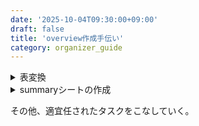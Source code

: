 ```yaml
---
date: '2025-10-04T09:30:00+09:00'
draft: false
title: 'overview作成手伝い'
category: organizer_guide
---
```


<details>
<summary>表変換</summary>

[主観評価の結果](./subjective_evaluation.md)、[勝率の結果](./win_rates.md)をLaTeX形式の表にまとめなおす。
スペースの都合上、別々で作成していた表もひとつにまとめる。
参考：[INLG2025_summary](https://ja.overleaf.com/project/68baa8b56e8d5f192df6e2a9)
主観評価をまとめた表は、各評価タイプ（Human, 4o-same, ...）ごと、かつ軸（A, B, ...）毎に、最も良いスコアのセルを太字に、
勝率をまとめた表は、win rateの各カラムについて、ベストのチームのセルを太字に設定。
</details>

<details>
<summary>summaryシートの作成</summary>

overviewをよりスムーズに先生が作成できるように各種リンクや評価者のコメントなどを見やすくまとめたスプレッドシートを作成する。
[INLG2025版summaryシート](https://docs.google.com/spreadsheets/d/1mu3d2PgDKEq4JFHvR96LNfNSGT8dNEcc2C48PybEp8I/edit?gid=0#gid=0)

上のスプレッドシートからexplanationシートなどを参考にそれぞれのリンクをまとめる。

主観評価者とは別で、気になるゲーム行動に対するコメントを集計し、ここにまとめる。
[コメント収集フォーム](https://docs.google.com/forms/d/1CYTiYFM3TUtrUE4o61Ri-FApk8mmviUq_91zBKKuSUo/edit?hl=ja)

収集したコメントはINLG2025版summaryシートのcomment_sort_gameシート、comment_sort_teamシートを参考に整理する。
回答者に記入してもらった内容に追加してチーム名とログファイルリンクの列を作成、記入。
ゲームごと、チームごとにソートしたシートを作成する。
</details>

その他、適宜任されたタスクをこなしていく。
